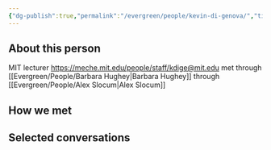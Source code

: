 ```yaml
---
{"dg-publish":true,"permalink":"/evergreen/people/kevin-di-genova/","title":"Lecturer","tags":["people"]}
---
```


## About this person
MIT lecturer
https://meche.mit.edu/people/staff/kdige@mit.edu
met through [[Evergreen/People/Barbara Hughey\|Barbara Hughey]] through [[Evergreen/People/Alex Slocum\|Alex Slocum]]

## How we met


## Selected conversations
